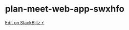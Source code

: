 # plan-meet-web-app-swxhfo

[Edit on StackBlitz ⚡️](https://stackblitz.com/edit/plan-meet-web-app-swxhfo)